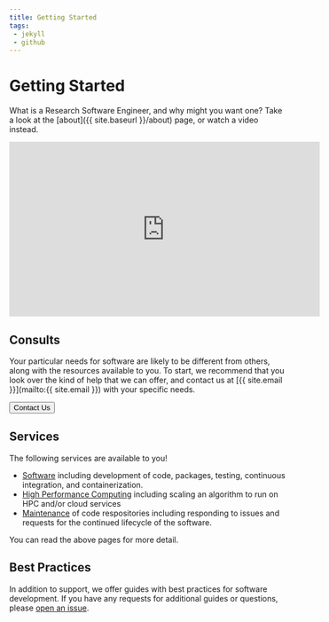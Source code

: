 ```yaml
---
title: Getting Started
tags: 
 - jekyll
 - github
---
```


# Getting Started

What is a Research Software Engineer, and why might you want one? Take
a look at the [about]({{ site.baseurl }}/about) page, or watch a video instead.

<iframe width="560" height="315" src="https://www.youtube.com/embed/trAfA9VWLTQ" frameborder="0" allow="accelerometer; autoplay; encrypted-media; gyroscope; picture-in-picture" allowfullscreen></iframe>

## Consults

Your particular needs for software are likely to be different from others, 
along with the resources available to you. To start, we recommend
that you look over the kind of help that we can offer,
and contact us at [{{ site.email }}](mailto:{{ site.email }}) with your
specific needs.

<a href="mailto:{{ site.email }}"><button class="btn btn-success">Contact Us</button></a>

## Services

The following services are available to you!

 - [Software](docs/services/software) including development of code, packages, testing, continuous integration, and containerization.
 - [High Performance Computing](docs/services/hpc) including scaling an algorithm to run on HPC and/or cloud services
 - [Maintenance](docs/services/maintenance) of code respositories including responding to issues and requests for the continued lifecycle of the software.

You can read the above pages for more detail.

## Best Practices

In addition to support, we offer guides with best practices for software development.
If you have any requests for additional guides or questions, please [open an issue](https://www.github.com/stanford-rc/rse-services/issues).
